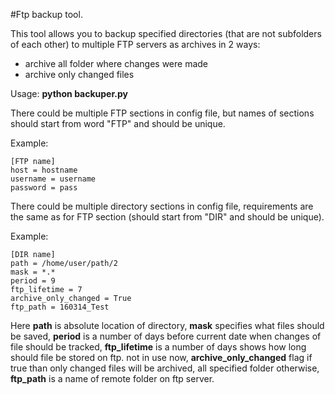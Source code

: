 #Ftp backup tool.


This tool allows you to backup specified directories (that are not subfolders of each other)
to multiple FTP servers as archives in 2 ways:

- archive all folder where changes were made
- archive only changed files

Usage: <b>python backuper.py</b>


There could be multiple FTP sections in config file,
but names of sections should start from word "FTP" and should be unique.

Example:
```
[FTP name]
host = hostname
username = username
password = pass
```


There could be multiple directory sections in config file,
requirements are the same as for FTP section (should start from "DIR" and should be unique).

Example:
```
[DIR name]
path = /home/user/path/2
mask = *.*
period = 9
ftp_lifetime = 7
archive_only_changed = True
ftp_path = 160314_Test
```

Here <b>path</b> is absolute location of directory,
<b>mask</b> specifies what files should be saved,
<b>period</b> is a number of days before current date when changes of file should be tracked,
<b>ftp_lifetime</b> is a number of days shows how long should file be stored on ftp. not in use now,
<b>archive_only_changed</b> flag if true than only changed files will be archived, all specified folder otherwise, <b>ftp_path</b> is a name of remote folder on ftp server.
